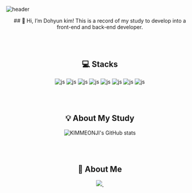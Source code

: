 
![header](https://capsule-render.vercel.app/api?type=waving&color=auto&height=300&width=auto&section=header&text=Welcome!&desc=This%20is%20Dohyun's%20github.%20&fontSize=90&descSize=30&fontColor=ffffff&fontAlignY=40)

<div align="center">
## 👋 Hi, I’m Dohyun kim!
This is a record of my study to develop into a front-end and back-end developer.

<br><br>
## 💻 Stacks
![js](https://img.shields.io/badge/JavaScript-F7DF1E?style=for-the-badge&logo=JavaScript&logoColor=white)
![js](https://img.shields.io/badge/CSS3-1572B6?style=for-the-badge&logo=css3&logoColor=white) 
![js](https://img.shields.io/badge/HTML5-E34F26?style=for-the-badge&logo=html5&logoColor=white) 
![js](https://img.shields.io/badge/Java-ED8B00?style=for-the-badge&logo=openjdk&logoColor=white) 
![js](https://img.shields.io/badge/Spring-6DB33F?style=for-the-badge&logo=spring&logoColor=white) 
![js](https://img.shields.io/badge/Oracle-F80000?style=for-the-badge&logo=Oracle&logoColor=white) 
![js](https://img.shields.io/badge/React-20232A?style=for-the-badge&logo=react&logoColor=61DAFB) 
![js](https://img.shields.io/badge/jQuery-0769AD?style=for-the-badge&logo=jquery&logoColor=white) 

<br><br>
## 💡 About My Study
![KIMMEONJI's GitHub stats](https://github-readme-stats.vercel.app/api?username=ehgus4651@gmail.com&show_icons=true&theme=radical)

<br><br>

## 📩 About Me
<a href="mailto:ehgus4651@gmail.com">
    <img
      src="https://img.shields.io/badge/ehgus4651@gmail.com-D14836?style=for-the-badge&logo=gmail&logoColor=white"/>&nbsp
 </a>
 <br>
 <a href="https://www.notion.so/Today-I-Learned-e77288ffbbbc45fcb865f934b9d52b72?pvs=4"><https://img.shields.io/badge/Notion-000000?style=for-the-badge&logo=notion&logoColor=white/></a>
</div>


        



